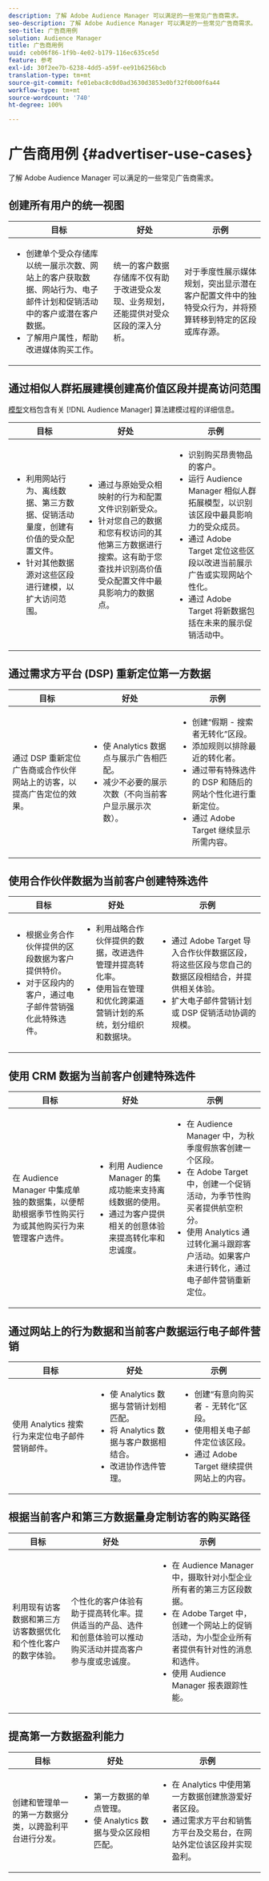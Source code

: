```yaml
---
description: 了解 Adobe Audience Manager 可以满足的一些常见广告商需求。
seo-description: 了解 Adobe Audience Manager 可以满足的一些常见广告商需求。
seo-title: 广告商用例
solution: Audience Manager
title: 广告商用例
uuid: ceb06f86-1f9b-4e02-b179-116ec635ce5d
feature: 参考
exl-id: 30f2ee7b-6238-4dd5-a59f-ee91b6256bcb
translation-type: tm+mt
source-git-commit: fe01ebac8c0d0ad3630d3853e0bf32f0b00f6a44
workflow-type: tm+mt
source-wordcount: '740'
ht-degree: 100%

---
```


# 广告商用例 {#advertiser-use-cases}

了解 Adobe Audience Manager 可以满足的一些常见广告商需求。

<!-- c_adv_use_case.xml -->

## 创建所有用户的统一视图

<table id="table_DB2C43F8A8074A229CE23B8772A510BF"> 
 <thead> 
  <tr> 
   <th colname="col1" class="entry"> 目标 </th> 
   <th colname="col2" class="entry"> 好处 </th> 
   <th colname="col3" class="entry"> 示例 </th> 
  </tr> 
 </thead>
 <tbody> 
  <tr> 
   <td colname="col1"> 
    <ul id="ul_F75C5E36CBD84EE7942988CEECE2DA5E"> 
     <li id="li_9485DFA2168C4FC5A7CF4B3EAA7EBE08">创建单个受众存储库以统一展示次数、网站上的客户获取数据、网站行为、电子邮件计划和促销活动中的客户或潜在客户数据。 </li> 
     <li id="li_584F7F550A9446F19542EF13A0F5D81B">了解用户属性，帮助改进媒体购买工作。 </li> 
    </ul> </td> 
   <td colname="col2"> 统一的客户数据存储库不仅有助于改进受众发现、业务规划，还能提供对受众区段的深入分析。 </td> 
   <td colname="col3"> 对于季度性展示媒体规划，突出显示潜在客户配置文件中的独特受众行为，并将预算转移到特定的区段或库存源。 </td> 
  </tr> 
 </tbody> 
</table>

## 通过相似人群拓展建模创建高价值区段并提高访问范围

[模型](../features/algorithmic-models/understanding-models.md)文档包含有关 [!DNL Audience Manager] 算法建模过程的详细信息。

<table id="table_47456520CA99459B92DACD2047951D2D"> 
 <thead> 
  <tr> 
   <th colname="col1" class="entry"> 目标 </th> 
   <th colname="col2" class="entry"> 好处 </th> 
   <th colname="col3" class="entry"> 示例 </th> 
  </tr>
 </thead>
 <tbody> 
  <tr> 
   <td colname="col1"> 
    <ul id="ul_6B69497AA7F543249FF820B1D5DC604F"> 
     <li id="li_7022E99BC3C6475988B8424528A221A8">利用网站行为、离线数据、第三方数据、促销活动量度，创建有价值的受众配置文件。 </li> 
     <li id="li_DBD50B14B3D34D9AB72C42E245406FE8">针对其他数据源对这些区段进行建模，以扩大访问范围。 </li> 
    </ul> </td> 
   <td colname="col2"> 
    <ul id="ul_CC5448D2EA0646D4AF3547E81DE31FDE"> 
     <li id="li_8F11E40026404C1380F26F6D03952C8E">通过与原始受众相映射的行为和配置文件识别新受众。 </li> 
     <li id="li_5F67AD849EC145DBB1E52A92BBE2CEE3">针对您自己的数据和您有权访问的其他第三方数据进行搜索。这有助于您查找并识别高价值受众配置文件中最具影响力的数据点。 </li> 
    </ul> </td>
   <td colname="col3"> 
    <ul id="ul_EB3707C4449E44F195EE5655B724A9B4"> 
     <li id="li_268E6A408C634E5EAF2D536930EE77C7">识别购买昂贵物品的客户。 </li> 
     <li id="li_217F8D97449D40E798601C904D66FE5A">运行 <span class="keyword">Audience Manager</span> 相似人群拓展模型，以识别该区段中最具影响力的受众成员。 </li> 
     <li id="li_FC9CF9B3FE554032AF66E1C3721C83C9">通过 Adobe Target 定位这些区段以改进当前展示广告或实现网站个性化。 </li> 
     <li id="li_14F94E368C5142718BF6707622D3D8DE">通过 Adobe Target 将新数据包括在未来的展示促销活动中。 </li> 
    </ul> </td> 
  </tr> 
 </tbody> 
</table>

## 通过需求方平台 (DSP) 重新定位第一方数据

<table id="table_26697DC988BD4A6493B4867B903132D7"> 
 <thead> 
  <tr> 
   <th colname="col1" class="entry"> 目标 </th> 
   <th colname="col2" class="entry"> 好处 </th> 
   <th colname="col3" class="entry"> 示例 </th> 
  </tr> 
 </thead>
 <tbody> 
  <tr> 
   <td colname="col1"> 通过 DSP 重新定位广告商或合作伙伴网站上的访客，以提高广告定位的效果。 </td> 
   <td colname="col2"> 
    <ul id="ul_CD4D116AD6FB4A65841A8962B27577C4"> 
     <li id="li_59ED86AE57844EE19D65276914F90EF3">使 Analytics 数据点与展示广告相匹配。 </li> 
     <li id="li_64E3355511564B629B8C4B8B9B2FB573">减少不必要的展示次数（不向当前客户显示展示次数）。 </li> 
    </ul> </td> 
   <td colname="col3"> 
    <ul id="ul_15BC75805EA946F2BE33E4F43C3AA1A4"> 
     <li id="li_40B53340C38743A785159D886392EFD6">创建“假期 - 搜索者无转化”区段。 </li> 
     <li id="li_10366F799CDC483BA9B6AAD9CAD68EA2">添加规则以排除最近的转化者。 </li> 
     <li id="li_65B5C367AFBB4C3394AFBB07138320A8">通过带有特殊选件的 DSP 和随后的网站个性化进行重新定位。 </li> 
     <li id="li_C88D7C3D72504BBBAA24B09CB805A38F">通过 Adobe Target 继续显示所需内容。 </li> 
    </ul> </td> 
  </tr> 
 </tbody> 
</table>

## 使用合作伙伴数据为当前客户创建特殊选件

<table id="table_D476EA5CE881431A94B98D27C1697A3B"> 
 <thead> 
  <tr> 
   <th colname="col1" class="entry"> 目标 </th> 
   <th colname="col2" class="entry"> 好处 </th> 
   <th colname="col3" class="entry"> 示例 </th> 
  </tr> 
 </thead>
 <tbody> 
  <tr> 
   <td colname="col1"> 
    <ul id="ul_AEE9F72C1E8C4B6B9A2784ECB5403B61"> 
     <li id="li_F5155FA10A664E0AB6BDCCFD2BB95314">根据业务合作伙伴提供的区段数据为客户提供特价。 </li> 
     <li id="li_679868485491412980FDF897A9BB64A4">对于区段内的客户，通过电子邮件营销强化此特殊选件。 </li> 
    </ul> </td> 
   <td colname="col2"> 
    <ul id="ul_0C0A0960604143B3A54FA61002ABB233"> 
     <li id="li_CA8748A00624479A8E15437AD9A1EC54">利用战略合作伙伴提供的数据，改进选件管理并提高转化率。 </li> 
     <li id="li_00B0A3039BBD4DF3814C64539C83E4DA">使用旨在管理和优化跨渠道营销计划的系统，划分组织和数据块。 </li> 
    </ul> </td> 
   <td colname="col3"> 
    <ul id="ul_12770CC183E5433999ED8C055E91DC78"> 
     <li id="li_4CAFD2A7F0F54225ADDCD3C94E8CCEF7">通过 Adobe Target 导入合作伙伴数据区段，将这些区段与您自己的数据区段相结合，并提供相关体验。 </li> 
     <li id="li_65F1C7812FC24D44BB41DE6B7276F6AF">扩大电子邮件营销计划或 DSP 促销活动协调的规模。 </li> 
    </ul> </td> 
  </tr> 
 </tbody> 
</table>

## 使用 CRM 数据为当前客户创建特殊选件

<table id="table_A44E3CC858A544ACB875C3FBEEC281CD"> 
 <thead> 
  <tr> 
   <th colname="col1" class="entry"> 目标 </th> 
   <th colname="col2" class="entry"> 好处 </th> 
   <th colname="col3" class="entry"> 示例 </th> 
  </tr> 
 </thead>
 <tbody> 
  <tr> 
   <td colname="col1">在 <span class="keyword">Audience Manager</span> 中集成单独的数据集，以便帮助根据季节性购买行为或其他购买行为来管理客户选件。 </td> 
   <td colname="col2"> 
    <ul id="ul_CFE6F446C287464B9141C7B6E2581A84"> 
     <li id="li_4308DD38DC014622A08CB0425A9E98F1">利用 <span class="keyword">Audience Manager</span> 的集成功能来支持离线数据的使用。 </li> 
     <li id="li_B55C9849C43C483781DC5C3AEAA861F1">通过为客户提供相关的创意体验来提高转化率和忠诚度。 </li> 
    </ul> </td> 
   <td colname="col3"> 
    <ul id="ul_739F56A9703F418BBD6F391C2A8A25CA"> 
     <li id="li_24C0DF2B23284764B48B0B4FC2808248">在 <span class="keyword">Audience Manager</span> 中，为秋季度假旅客创建一个区段。 </li> 
     <li id="li_C8FE060793AA400CBDF33251B21B79C7">在 Adobe Target 中，创建一个促销活动，为季节性购买者提供航空积分。 </li> 
     <li id="li_84D729B9AA2E40F8B3EFF6E53C8AA39A">使用 Analytics 通过转化漏斗跟踪客户活动。如果客户未进行转化，通过电子邮件营销重新定位。 </li> 
    </ul> </td> 
  </tr> 
 </tbody> 
</table>

## 通过网站上的行为数据和当前客户数据运行电子邮件营销

<table id="table_29276E12EFC94ACDA981A6EEDDAAA335"> 
 <thead> 
  <tr> 
   <th colname="col1" class="entry"> 目标 </th> 
   <th colname="col2" class="entry"> 好处 </th> 
   <th colname="col3" class="entry"> 示例 </th> 
  </tr> 
 </thead>
 <tbody> 
  <tr> 
   <td colname="col1"> 使用 Analytics 搜索行为来定位电子邮件营销邮件。 </td> 
   <td colname="col2"> 
    <ul id="ul_19D86C5CEE13479BA8C860438B82E943"> 
     <li id="li_D7E369BC066841AD80485A1FC7948E1D">使 Analytics 数据与营销计划相匹配。 </li> 
     <li id="li_E905F43E93DD44AB9DB117AED9A4951A">将 Analytics 数据与客户数据相结合。 </li> 
     <li id="li_02085338F74E4348981D538B5C060DAA">改进协作选件管理。 </li> 
    </ul> </td> 
   <td colname="col3"> 
    <ul id="ul_018543C7DACD47849F303BC8C26A0A08"> 
     <li id="li_37AB19716B3D4C7BA4106C007A534689">创建“有意向购买者 - 无转化”区段。 </li> 
     <li id="li_DA5EA7CC922C47788D4D0AED5FEC5164">使用相关电子邮件定位该区段。 </li> 
     <li id="li_40085E5A5E2744EEBC38CD19F0F77076">通过 Adobe Target 继续提供网站上的内容。 </li> 
    </ul> </td> 
  </tr> 
 </tbody> 
</table>

## 根据当前客户和第三方数据量身定制访客的购买路径

<table id="table_FAAE5C97107244A1B5179DF0FEC604D1"> 
 <thead> 
  <tr> 
   <th colname="col1" class="entry"> 目标 </th> 
   <th colname="col2" class="entry"> 好处 </th> 
   <th colname="col3" class="entry"> 示例 </th> 
  </tr> 
 </thead>
 <tbody> 
  <tr> 
   <td colname="col1"> <p>利用现有访客数据和第三方访客数据优化和个性化客户的数字体验。 </p> </td> 
   <td colname="col2"> <p>个性化的客户体验有助于提高转化率。提供适当的产品、选件和创意体验可以推动购买活动并提高客户参与度或忠诚度。 </p> </td> 
   <td colname="col3"> 
    <ul id="ul_837B290D45DB412CA0CA3457EDCC4125"> 
     <li id="li_CA85D32FD7F54490859B92B1E4A2DACB">在 <span class="keyword">Audience Manager</span> 中，摄取针对小型企业所有者的第三方区段数据。 </li> 
     <li id="li_E8FDBD2D67724FE497A496E907EDC45A">在 Adobe Target 中，创建一个网站上的促销活动，为小型企业所有者提供有针对性的消息和选件。 </li> 
     <li id="li_B303975755D44E03A8C22832D8198564">使用 <span class="keyword">Audience Manager</span> 报表跟踪性能。 </li> 
    </ul> </td> 
  </tr> 
 </tbody> 
</table>

## 提高第一方数据盈利能力

<table id="table_9253B663D0F8458CBB43C38C212689CF"> 
 <thead> 
  <tr> 
   <th colname="col1" class="entry"> 目标 </th> 
   <th colname="col2" class="entry"> 好处 </th> 
   <th colname="col3" class="entry"> 示例 </th> 
  </tr> 
 </thead>
 <tbody> 
  <tr> 
   <td colname="col1"> <p>创建和管理单一的第一方数据分类，以跨盈利平台进行分发。 </p> </td> 
   <td colname="col2"> 
    <ul id="ul_D2E2EAD1656E4AF09840C79694C5ABE3"> 
     <li id="li_6006974EC2EA467CACA914174FF59F4D">第一方数据的单点管理。 </li> 
     <li id="li_C9B2F0BC1CA344CF9F461B144E8EAFB6">使 Analytics 数据与受众区段相匹配。 </li> 
    </ul> </td> 
   <td colname="col3"> 
    <ul id="ul_65D91F5E29D04750AB81682FC4E44E5F"> 
     <li id="li_69832257582342C7A026B1474E1A4286">在 Analytics 中使用第一方数据创建旅游爱好者区段。 </li> 
     <li id="li_FDFFA55B0B7D46398A5A640EB5E56788">通过需求方平台和销售方平台及交易台，在网站外定位该区段并实现盈利。 </li> 
    </ul> </td> 
  </tr> 
 </tbody> 
</table>

